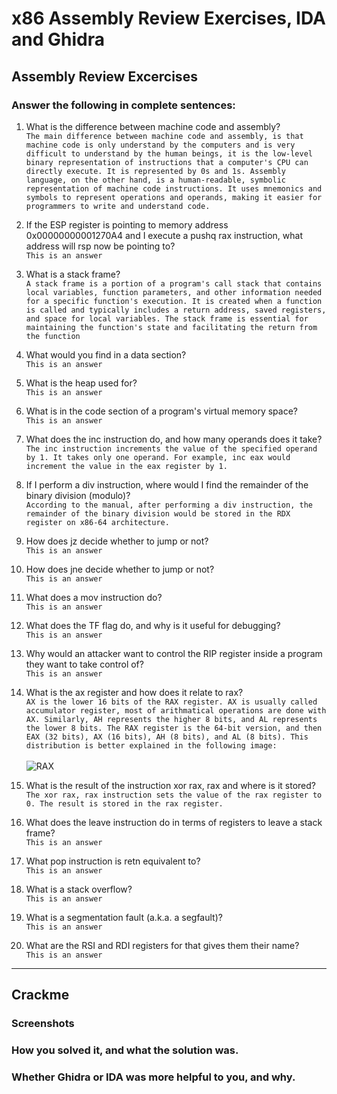 # x86 Assembly Review Exercises, IDA and Ghidra

## Assembly Review Excercises
### Answer the following in complete sentences:

1. What is the difference between machine code and assembly?   
        `The main difference between machine code and assembly, is that machine code is only understand by the computers and is very difficult to understand by the human beings, it is the low-level binary representation of instructions that a computer's CPU can directly execute. It is represented by 0s and 1s. Assembly language, on the other hand, is a human-readable, symbolic representation of machine code instructions. It uses mnemonics and symbols to represent operations and operands, making it easier for programmers to write and understand code. `
2. If the ESP register is pointing to memory address 0x00000000001270A4 and I execute a pushq rax instruction, what address will rsp now be pointing to?   
    `This is an answer`
3. What is a stack frame?   
    `A stack frame is a portion of a program's call stack that contains local variables, function parameters, and other information needed for a specific function's execution. It is created when a function is called and typically includes a return address, saved registers, and space for local variables. The stack frame is essential for maintaining the function's state and facilitating the return from the function`
4. What would you find in a data section?   
    `This is an answer`
5. What is the heap used for?   
    `This is an answer`
6. What is in the code section of a program's virtual memory space?   
    `This is an answer`
7. What does the inc instruction do, and how many operands does it take?   
    `The inc instruction increments the value of the specified operand by 1. It takes only one operand. For example, inc eax would increment the value in the eax register by 1.`
8. If I perform a div instruction, where would I find the remainder of the binary division (modulo)?   
    `According to the manual, after performing a div instruction, the remainder of the binary division would be stored in the RDX register on x86-64 architecture.`
9. How does jz decide whether to jump or not?   
    `This is an answer`
10. How does jne decide whether to jump or not?   
    `This is an answer`
11. What does a mov instruction do?   
    `This is an answer`
12. What does the TF flag do, and why is it useful for debugging?   
    `This is an answer`
13. Why would an attacker want to control the RIP register inside a program they want to take control of?   
    `This is an answer`
14. What is the ax register and how does it relate to rax?   
    `AX is the lower 16 bits of the RAX register. AX is usually called accumulator register, most of arithmatical operations are done with AX. Similarly, AH represents the higher 8 bits, and AL represents the lower 8 bits. The RAX register is the 64-bit version, and then EAX (32 bits), AX (16 bits), AH (8 bits), and AL (8 bits). This distribution is better explained in the following image:`   
    <br>
    ![RAX](https://github.com/horaciog1/CS479-Reverse-Engineering/assets/111658514/0a6377c1-c870-4dcb-bfca-681576f9369f)
 
16. What is the result of the instruction xor rax, rax and where is it stored?   
    `The xor rax, rax instruction sets the value of the rax register to 0. The result is stored in the rax register.`
17. What does the leave instruction do in terms of registers to leave a stack frame?   
    `This is an answer`
18. What pop instruction is retn equivalent to?   
    `This is an answer`
19. What is a stack overflow?   
    `This is an answer`
20. What is a segmentation fault (a.k.a. a segfault)?   
    `This is an answer`
21. What are the RSI and RDI registers for that gives them their name?   
    `This is an answer`

---
    
## Crackme

### Screenshots

### How you solved it, and what the solution was.

### Whether Ghidra or IDA was more helpful to you, and why.

  
